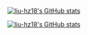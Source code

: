 [![liu-hz18's GitHub stats](https://github-readme-stats.vercel.app/api?username=liu-hz18&show_icons=true&include_all_commits=true)](https://github.com/liu-hz18)

[![liu-hz18's GitHub stats](https://github-readme-stats.vercel.app/api/top-langs/?username=liu-hz18&layout=compact)](https://github.com/liu-hz18)
